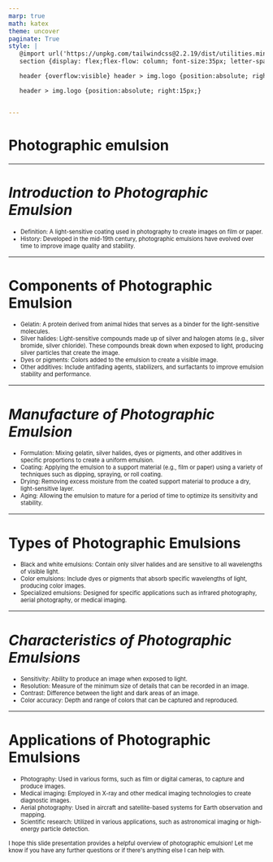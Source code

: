 ```yaml
---
marp: true
math: katex
theme: uncover
paginate: True
style: |
   @import url('https://unpkg.com/tailwindcss@2.2.19/dist/utilities.min.css');
   section {display: flex;flex-flow: column; font-size:35px; letter-spacing:1.4px;}

   header {overflow:visible} header > img.logo {position:absolute; right:15px;}

   header > img.logo {position:absolute; right:15px;}


---
```

<!-- backgroundColor: white -->
<!-- _class: lead -->

 # Photographic emulsion

---
<style scoped>p,li {font-size:0.92em}</style>

 # _Introduction to Photographic Emulsion_

- Definition: A light-sensitive coating used in photography to create images on film or paper.
- History: Developed in the mid-19th century, photographic emulsions have evolved over time to improve image quality and stability.

---
<style scoped>p,li {font-size:0.84em}</style>

 # Components of Photographic Emulsion
- Gelatin: A protein derived from animal hides that serves as a binder for the light-sensitive molecules.
- Silver halides: Light-sensitive compounds made up of silver and halogen atoms (e.g., silver bromide, silver chloride). These compounds break down when exposed to light, producing silver particles that create the image.
- Dyes or pigments: Colors added to the emulsion to create a visible image.
- Other additives: Include antifading agents, stabilizers, and surfactants to improve emulsion stability and performance.


---
<style scoped>p,li {font-size:0.84em}</style>

 # _Manufacture of Photographic Emulsion_
- Formulation: Mixing gelatin, silver halides, dyes or pigments, and other additives in specific proportions to create a uniform emulsion.
- Coating: Applying the emulsion to a support material (e.g., film or paper) using a variety of techniques such as dipping, spraying, or roll coating.
- Drying: Removing excess moisture from the coated support material to produce a dry, light-sensitive layer.
- Aging: Allowing the emulsion to mature for a period of time to optimize its sensitivity and stability.


---
<style scoped>p,li {font-size:0.88em}</style>

 # Types of Photographic Emulsions
- Black and white emulsions: Contain only silver halides and are sensitive to all wavelengths of visible light.
- Color emulsions: Include dyes or pigments that absorb specific wavelengths of light, producing color images.
- Specialized emulsions: Designed for specific applications such as infrared photography, aerial photography, or medical imaging.


---
<style scoped>p,li {font-size:0.84em}</style>

 # _Characteristics of Photographic Emulsions_
- Sensitivity: Ability to produce an image when exposed to light.
- Resolution: Measure of the minimum size of details that can be recorded in an image.
- Contrast: Difference between the light and dark areas of an image.
- Color accuracy: Depth and range of colors that can be captured and reproduced.


---
<style scoped>p,li {font-size:0.80em}</style>

 # Applications of Photographic Emulsions
- Photography: Used in various forms, such as film or digital cameras, to capture and produce images.
- Medical imaging: Employed in X-ray and other medical imaging technologies to create diagnostic images.
- Aerial photography: Used in aircraft and satellite-based systems for Earth observation and mapping.
- Scientific research: Utilized in various applications, such as astronomical imaging or high-energy particle detection.

I hope this slide presentation provides a helpful overview of photographic emulsion! Let me know if you have any further questions or if there's anything else I can help with.
